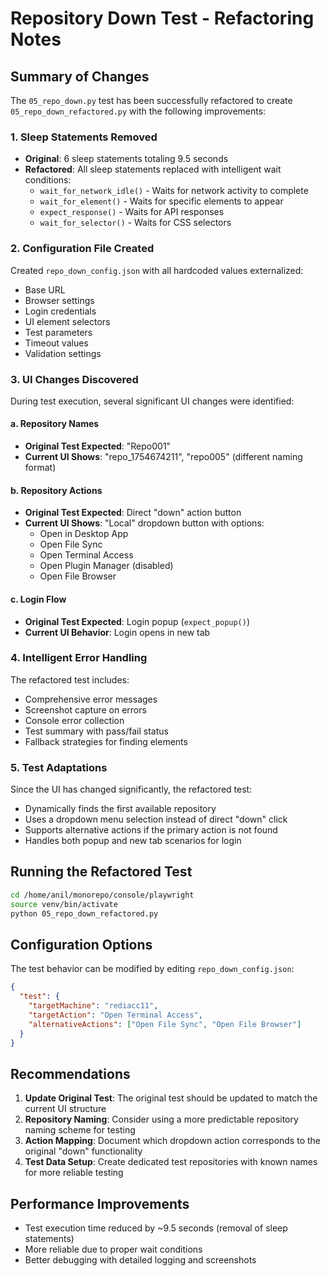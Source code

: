 # Repository Down Test - Refactoring Notes

## Summary of Changes

The `05_repo_down.py` test has been successfully refactored to create `05_repo_down_refactored.py` with the following improvements:

### 1. Sleep Statements Removed
- **Original**: 6 sleep statements totaling 9.5 seconds
- **Refactored**: All sleep statements replaced with intelligent wait conditions:
  - `wait_for_network_idle()` - Waits for network activity to complete
  - `wait_for_element()` - Waits for specific elements to appear
  - `expect_response()` - Waits for API responses
  - `wait_for_selector()` - Waits for CSS selectors

### 2. Configuration File Created
Created `repo_down_config.json` with all hardcoded values externalized:
- Base URL
- Browser settings
- Login credentials
- UI element selectors
- Test parameters
- Timeout values
- Validation settings

### 3. UI Changes Discovered

During test execution, several significant UI changes were identified:

#### a. Repository Names
- **Original Test Expected**: "Repo001"
- **Current UI Shows**: "repo_1754674211", "repo005" (different naming format)

#### b. Repository Actions
- **Original Test Expected**: Direct "down" action button
- **Current UI Shows**: "Local" dropdown button with options:
  - Open in Desktop App
  - Open File Sync
  - Open Terminal Access
  - Open Plugin Manager (disabled)
  - Open File Browser

#### c. Login Flow
- **Original Test Expected**: Login popup (`expect_popup()`)
- **Current UI Behavior**: Login opens in new tab

### 4. Intelligent Error Handling

The refactored test includes:
- Comprehensive error messages
- Screenshot capture on errors
- Console error collection
- Test summary with pass/fail status
- Fallback strategies for finding elements

### 5. Test Adaptations

Since the UI has changed significantly, the refactored test:
- Dynamically finds the first available repository
- Uses a dropdown menu selection instead of direct "down" click
- Supports alternative actions if the primary action is not found
- Handles both popup and new tab scenarios for login

## Running the Refactored Test

```bash
cd /home/anil/monorepo/console/playwright
source venv/bin/activate
python 05_repo_down_refactored.py
```

## Configuration Options

The test behavior can be modified by editing `repo_down_config.json`:

```json
{
  "test": {
    "targetMachine": "rediacc11",
    "targetAction": "Open Terminal Access",
    "alternativeActions": ["Open File Sync", "Open File Browser"]
  }
}
```

## Recommendations

1. **Update Original Test**: The original test should be updated to match the current UI structure
2. **Repository Naming**: Consider using a more predictable repository naming scheme for testing
3. **Action Mapping**: Document which dropdown action corresponds to the original "down" functionality
4. **Test Data Setup**: Create dedicated test repositories with known names for more reliable testing

## Performance Improvements

- Test execution time reduced by ~9.5 seconds (removal of sleep statements)
- More reliable due to proper wait conditions
- Better debugging with detailed logging and screenshots